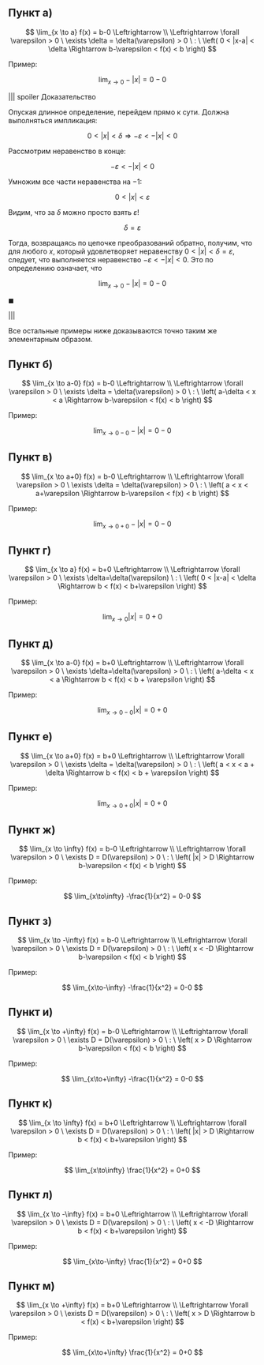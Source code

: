 ## Пункт а)

$$ \lim_{x \to a} f(x) = b-0 \Leftrightarrow \\ \Leftrightarrow \forall \varepsilon > 0 \ \exists \delta = \delta(\varepsilon) > 0 \ : \ \left( 0 < |x-a| < \delta \Rightarrow b-\varepsilon < f(x) < b \right) $$

Пример:

$$ \lim_{x \to 0} -|x| = 0-0 $$

||| spoiler Доказательство

Опуская длинное определение, перейдем прямо к сути. Должна выполняться импликация:

$$ 0 < |x| < \delta \Rightarrow -\varepsilon < -|x| < 0 $$

Рассмотрим неравенство в конце:

$$ -\varepsilon < -|x| < 0 $$

Умножим все части неравенства на $-1$:

$$ 0 < |x| < \varepsilon $$

Видим, что за $\delta$ можно просто взять $\varepsilon$!

$$ \delta = \varepsilon $$

Тогда, возвращаясь по цепочке преобразований обратно, получим, что для любого $x$, который удовлетворяет неравенству $0 < |x| < \delta = \varepsilon$, следует, что выполняется неравенство $-\varepsilon < -|x| < 0$. Это по определению означает, что

$$ \lim_{x \to 0} -|x| = 0 - 0 $$

$\blacksquare$

|||

Все остальные примеры ниже доказываются точно таким же элементарным образом.

## Пункт б)

$$ \lim_{x \to a-0} f(x) = b-0 \Leftrightarrow \\ \Leftrightarrow \forall \varepsilon > 0 \ \exists \delta = \delta(\varepsilon) > 0 \ : \ \left( a-\delta < x < a \Rightarrow b-\varepsilon < f(x) < b \right) $$

Пример:

$$ \lim_{x \to 0-0} -|x| = 0-0 $$

## Пункт в)

$$ \lim_{x \to a+0} f(x) = b-0 \Leftrightarrow \\ \Leftrightarrow \forall \varepsilon > 0 \ \exists \delta = \delta(\varepsilon) > 0 \ : \ \left( a < x < a+\varepsilon \Rightarrow b-\varepsilon < f(x) < b \right) $$

Пример:

$$ \lim_{x \to 0+0} -|x| = 0-0 $$

## Пункт г)

$$ \lim_{x \to a} f(x) = b+0 \Leftrightarrow \\ \Leftrightarrow \forall \varepsilon > 0 \ \exists \delta=\delta(\varepsilon) \ : \ \left( 0 < |x-a| < \delta \Rightarrow b < f(x) < b+\varepsilon \right) $$

Пример:

$$ \lim_{x \to 0} |x| = 0+0 $$

## Пункт д)

$$ \lim_{x \to a-0} f(x) = b+0 \Leftrightarrow \\ \Leftrightarrow \forall \varepsilon > 0 \ \exists \delta=\delta(\varepsilon) > 0 \ : \ \left( a-\delta < x < a \Rightarrow b < f(x) < b + \varepsilon \right) $$

Пример:

$$ \lim_{x \to 0-0} |x| = 0+0 $$

## Пункт е)

$$ \lim_{x \to a+0} f(x) = b+0 \Leftrightarrow \\ \Leftrightarrow \forall \varepsilon > 0 \ \exists \delta = \delta(\varepsilon) > 0 \ : \ \left( a < x < a + \delta \Rightarrow b < f(x) < b + \varepsilon \right) $$

Пример:

$$ \lim_{x \to 0+0} |x| = 0+0 $$

## Пункт ж)

$$ \lim_{x \to \infty} f(x) = b-0 \Leftrightarrow \\ \Leftrightarrow \forall \varepsilon > 0 \ \exists D = D(\varepsilon) > 0 \ : \ \left( |x| > D \Rightarrow b-\varepsilon < f(x) < b \right) $$

Пример:

$$ \lim_{x\to\infty} -\frac{1}{x^2} = 0-0 $$

## Пункт з)

$$ \lim_{x \to -\infty} f(x) = b-0 \Leftrightarrow \\ \Leftrightarrow \forall \varepsilon > 0 \ \exists D = D(\varepsilon) > 0 \ : \ \left( x < -D \Rightarrow b-\varepsilon < f(x) < b \right) $$

Пример:

$$ \lim_{x\to-\infty} -\frac{1}{x^2} = 0-0 $$

## Пункт и)

$$ \lim_{x \to +\infty} f(x) = b-0 \Leftrightarrow \\ \Leftrightarrow \forall \varepsilon > 0 \ \exists D = D(\varepsilon) > 0 \ : \ \left( x > D \Rightarrow b-\varepsilon < f(x) < b \right) $$

Пример:

$$ \lim_{x\to+\infty} -\frac{1}{x^2} = 0-0 $$

## Пункт к)

$$ \lim_{x \to \infty} f(x) = b+0 \Leftrightarrow \\ \Leftrightarrow \forall \varepsilon > 0 \ \exists D = D(\varepsilon) > 0 \ : \ \left( |x| > D \Rightarrow b < f(x) < b+\varepsilon \right) $$

Пример:

$$ \lim_{x\to\infty} \frac{1}{x^2} = 0+0 $$

## Пункт л)

$$ \lim_{x \to -\infty} f(x) = b+0 \Leftrightarrow \\ \Leftrightarrow \forall \varepsilon > 0 \ \exists D = D(\varepsilon) > 0 \ : \ \left( x < -D \Rightarrow b < f(x) < b+\varepsilon \right) $$

Пример:

$$ \lim_{x\to-\infty} \frac{1}{x^2} = 0+0 $$

## Пункт м)

$$ \lim_{x \to +\infty} f(x) = b+0 \Leftrightarrow \\ \Leftrightarrow \forall \varepsilon > 0 \ \exists D = D(\varepsilon) > 0 \ : \ \left( x > D \Rightarrow b < f(x) < b+\varepsilon \right) $$

Пример:

$$ \lim_{x\to+\infty} \frac{1}{x^2} = 0+0 $$
